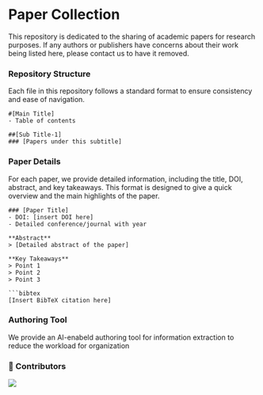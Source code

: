 # Paper Collection 

This repository is dedicated to the sharing of academic papers for research purposes. If any authors or publishers have concerns about their work being listed here, please contact us to have it removed.

### Repository Structure

Each file in this repository follows a standard format to ensure consistency and ease of navigation.

```
#[Main Title]
- Table of contents

##[Sub Title-1]
### [Papers under this subtitle]

```

### Paper Details

For each paper, we provide detailed information, including the title, DOI, abstract, and key takeaways. This format is designed to give a quick overview and the main highlights of the paper.

```
### [Paper Title]
- DOI: [insert DOI here]
- Detailed conference/journal with year

**Abstract**
> [Detailed abstract of the paper]

**Key Takeaways**
> Point 1
> Point 2
> Point 3

​```bibtex
[Insert BibTeX citation here]

```
### Authoring Tool

We provide an AI-enabeld authoring tool for information extraction to reduce the workload for organization


### 💪 Contributors
<a href="[https://github.com/SALT-Lab-Human-AI/Literature-review]">
  <img src="https://contrib.rocks/image?repo=SALT-Lab-Human-AI/Literature-review" />
</a>
